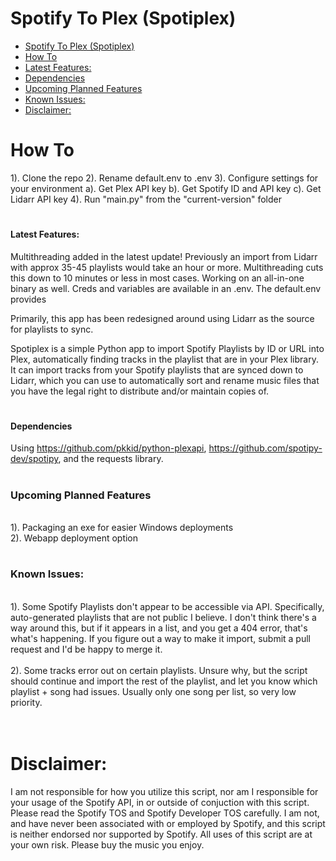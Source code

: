 # Spotify To Plex (Spotiplex)


- [Spotify To Plex (Spotiplex)](#spotify-to-plex-spotiplex)
- [How To](#how-to)
- [Latest Features:](#latest-features)
- [Dependencies](#dependencies)
- [Upcoming Planned Features](#upcoming-planned-features)
- [Known Issues:](#known-issues)
- [Disclaimer:](#disclaimer)


# How To

1). Clone the repo
2). Rename default.env to .env
3). Configure settings for your environment
    a). Get Plex API key
    b). Get Spotify ID and API key
    c). Get Lidarr API key
4). Run "main.py" from the "current-version" folder

# <h4>Latest Features:</h4>

Multithreading added in the latest update! Previously an import from Lidarr with approx 35-45 playlists would take an hour or more. Multithreading cuts this down to 10 minutes or less in most cases. Working on an all-in-one binary as well. Creds and variables are available in an .env. The default.env provides 

Primarily, this app has been redesigned around using Lidarr as the source for playlists to sync.

Spotiplex is a simple Python app to import Spotify Playlists by ID or URL into Plex, automatically finding tracks in the playlist that are in your Plex library. It can import tracks from your Spotify playlists that are synced down to Lidarr, which you can use to automatically sort and rename music files that you have the legal right to distribute and/or maintain copies of. 

# <h4>Dependencies</h4>
Using https://github.com/pkkid/python-plexapi, https://github.com/spotipy-dev/spotipy, and the requests library. 

# <h3>Upcoming Planned Features</h3>
<br>
1). Packaging an exe for easier Windows deployments
<br>
2). Webapp deployment option
<br>



# <h3>Known Issues:</h3>
<br>
1). Some Spotify Playlists don't appear to be accessible via API. Specifically, auto-generated playlists that are not public I believe. I don't think there's a way around this, but if it appears in a list, and you get a 404 error, that's what's happening. If you figure out a way to make it import, submit a pull request and I'd be happy to merge it. 
<br>
<br>
2). Some tracks error out on certain playlists. Unsure why, but the script should continue and import the rest of the playlist, and let you know which playlist + song had issues. Usually only one song per list, so very low priority. 

<br>
<br>
<br>

# Disclaimer: 
I am not responsible for how you utilize this script, nor am I responsible for your usage of the Spotify API, in or outside of conjuction with this script. Please read the Spotify TOS and Spotify Developer TOS carefully. I am not, and have never been associated with or employed by Spotify, and this script is neither endorsed nor supported by Spotify. All uses of this script are at your own risk. Please buy the music you enjoy. 
